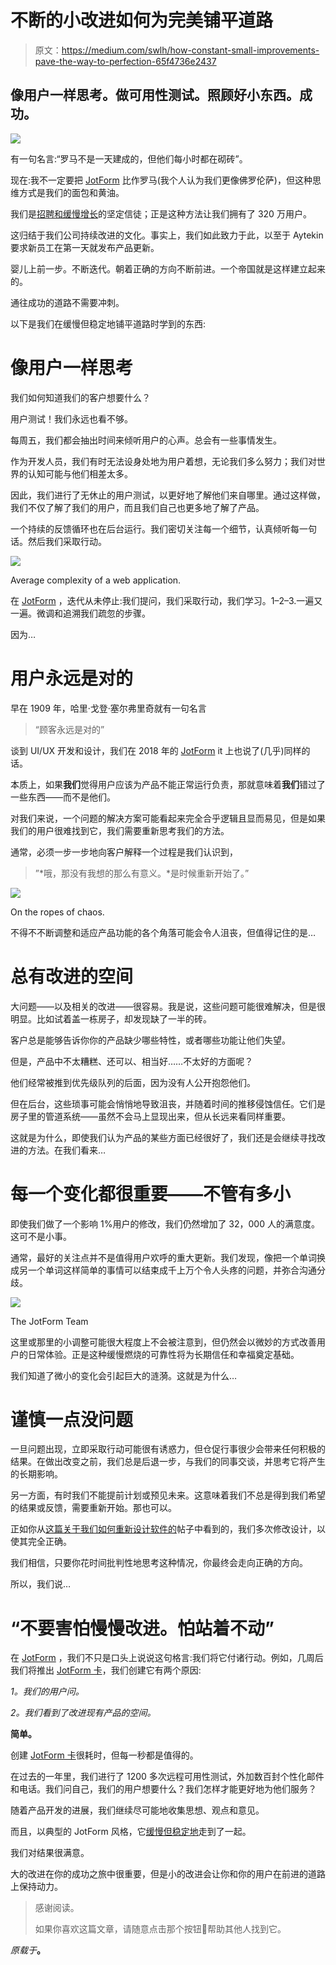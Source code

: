 # 不断的小改进如何为完美铺平道路

> 原文：<https://medium.com/swlh/how-constant-small-improvements-pave-the-way-to-perfection-65f4736e2437>

## 像用户一样思考。做可用性测试。照顾好小东西。成功。

![](img/5778b42286e3758324d3f8a93a1e56a1.png)

有一句名言:“罗马不是一天建成的，但他们每小时都在砌砖”。

现在:我不一定要把 [JotForm](https://www.jotform.com/) 比作罗马(我个人认为我们更像佛罗伦萨)，但这种思维方式是我们的面包和黄油。

我们是[招聘和缓慢增长](https://www.jotform.com/blog/340-Hire-slowly-grow-slowly-how-we-grew-from-1-to-100-employees)的坚定信徒；正是这种方法让我们拥有了 320 万用户。

这归结于我们公司持续改进的文化。事实上，我们如此致力于此，以至于 Aytekin 要求新员工在第一天就发布产品更新。

婴儿上前一步。不断迭代。朝着正确的方向不断前进。一个帝国就是这样建立起来的。

通往成功的道路不需要冲刺。

以下是我们在缓慢但稳定地铺平道路时学到的东西:

# 像用户一样思考

我们如何知道我们的客户想要什么？

用户测试！我们永远也看不够。

每周五，我们都会抽出时间来倾听用户的心声。总会有一些事情发生。

作为开发人员，我们有时无法设身处地为用户着想，无论我们多么努力；我们对世界的认知可能与他们相差太多。

因此，我们进行了无休止的用户测试，以更好地了解他们来自哪里。通过这样做，我们不仅了解了我们的用户，而且我们自己也更多地了解了产品。

一个持续的反馈循环也在后台运行。我们密切关注每一个细节，认真倾听每一句话。然后我们采取行动。

![](img/39cb04d60bc65b97148e0d8622c14936.png)

Average complexity of a web application.

在 [JotForm](https://www.jotform.com/myforms) ，迭代从未停止:我们提问，我们采取行动，我们学习。1–2–3.一遍又一遍。微调和追溯我们疏忽的步骤。

因为…

# 用户永远是对的

早在 1909 年，哈里·戈登·塞尔弗里奇就有一句名言

> “顾客永远是对的”

谈到 UI/UX 开发和设计，我们在 2018 年的 [JotForm](https://www.jotform.com/myforms) it 上也说了(几乎)同样的话。

本质上，如果**我们**觉得用户应该为产品不能正常运行负责，那就意味着**我们**错过了一些东西——而不是他们。

对我们来说，一个问题的解决方案可能看起来完全合乎逻辑且显而易见，但是如果我们的用户很难找到它，我们需要重新思考我们的方法。

通常，必须一步一步地向客户解释一个过程是我们认识到，

> ”*哦，那没有我想的那么有意义。*是时候重新开始了。”

![](img/23ea0eccca568ccf0320eecda502e33a.png)

On the ropes of chaos.

不得不不断调整和适应产品功能的各个角落可能会令人沮丧，但值得记住的是…

# 总有改进的空间

大问题——以及相关的改进——很容易。我是说，这些问题可能很难解决，但是很明显。比如试着盖一栋房子，却发现缺了一半的砖。

客户总是能够告诉你你的产品缺少哪些特性，或者哪些功能让他们失望。

但是，产品中不太糟糕、还可以、相当好……不太好的方面呢？

他们经常被推到优先级队列的后面，因为没有人公开抱怨他们。

但在后台，这些琐事可能会悄悄地导致沮丧，并随着时间的推移侵蚀信任。它们是房子里的管道系统——虽然不会马上显现出来，但从长远来看同样重要。

这就是为什么，即使我们认为产品的某些方面已经很好了，我们还是会继续寻找改进的方法。在我们看来…

# 每一个变化都很重要——不管有多小

即使我们做了一个影响 1%用户的修改，我们仍然增加了 32，000 人的满意度。这可不是小事。

通常，最好的关注点并不是值得用户欢呼的重大更新。我们发现，像把一个单词换成另一个单词这样简单的事情可以结束成千上万个令人头疼的问题，并弥合沟通分歧。

![](img/91321455e3cd300ee8a69e71aa9346a8.png)

The JotForm Team

这里或那里的小调整可能很大程度上不会被注意到，但仍然会以微妙的方式改善用户的日常体验。正是这种缓慢燃烧的可靠性将为长期信任和幸福奠定基础。

我们知道了微小的变化会引起巨大的涟漪。这就是为什么…

# 谨慎一点没问题

一旦问题出现，立即采取行动可能很有诱惑力，但仓促行事很少会带来任何积极的结果。在做出改变之前，我们总是后退一步，与我们的同事交谈，并思考它将产生的长期影响。

另一方面，有时我们不能提前计划或预见未来。这意味着我们不总是得到我们希望的结果或反馈，需要重新开始。那也可以。

正如你从[这篇关于我们如何重新设计软件的](https://stories.jotform.com/a-behind-the-scenes-look-at-how-we-redesigned-our-software-de8c7e5d1526#.2sn1ezx2w)帖子中看到的，我们多次修改设计，以使其完全正确。

我们相信，只要你花时间批判性地思考这种情况，你最终会走向正确的方向。

所以，我们说…

# “不要害怕慢慢改进。怕站着不动”

在 [JotForm](https://www.jotform.com/myforms) ，我们不只是口头上说说这句格言:我们将它付诸行动。例如，几周后我们将推出 [JotForm 卡](https://www.jotform.com/cards/)，我们创建它有两个原因:

*1。我们的用户问。*

*2。我们看到了改进现有产品的空间。*

**简单。**

创建 [JotForm 卡](https://www.jotform.com/cards/)很耗时，但每一秒都是值得的。

在过去的一年里，我们进行了 1200 多次远程可用性测试，外加数百封个性化邮件和电话。我们问自己，我们的用户想要什么？我们怎样才能更好地为他们服务？

随着产品开发的进展，我们继续尽可能地收集思想、观点和意见。

而且，以典型的 JotForm 风格，它[缓慢但稳定地](https://www.jotform.com/blog/334-Time-off-or-the-top-of-TechCrunch-Why-there-s-more-to-life-than-dominating-the-tech-news)走到了一起。

我们对结果很满意。

大的改进在你的成功之旅中很重要，但是小的改进会让你和你的用户在前进的道路上保持动力。

> 感谢阅读。
> 
> 如果你喜欢这篇文章，请随意点击那个按钮👏帮助其他人找到它。

*原载于*[](https://www.jotform.com/blog/423-Constant-Small-Improvements-Pave-the-Way-to-Perfection)**。**